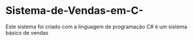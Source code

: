 # Sistema-de-Vendas-em-C-
Este sistema foi criado com a linguagem de programação C# é um sistema básico de vendas
